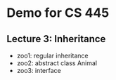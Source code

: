 # Demo for CS 445
## Lecture 3: Inheritance

- zoo1: regular inheritance
- zoo2: abstract class Animal
- zoo3: interface
